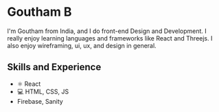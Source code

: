 

# Goutham B
I'm Goutham from India, and I do front-end Design and Development. I really enjoy learning languages and frameworks like React and Threejs. I also enjoy wireframing, ui, ux, and design in general. 

## Skills and Experience
* ⚛ React
* 💻 HTML, CSS, JS
* Firebase, Sanity



